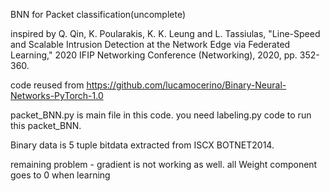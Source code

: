 BNN for Packet classification(uncomplete)

inspired by Q. Qin, K. Poularakis, K. K. Leung and L. Tassiulas, "Line-Speed and Scalable Intrusion Detection at the Network Edge via Federated Learning,"
2020 IFIP Networking Conference (Networking), 2020, pp. 352-360.


code reused from https://github.com/lucamocerino/Binary-Neural-Networks-PyTorch-1.0

packet_BNN.py is main file in this code.
you need labeling.py code to run this packet_BNN.

Binary data is 5 tuple bitdata extracted from ISCX BOTNET2014.

remaining problem - gradient is not working as well.
all Weight component goes to 0 when learning 
